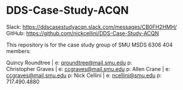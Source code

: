 # DDS-Case-Study-ACQN

Slack:    https://ddscasestudyacqn.slack.com/messages/CB0FH2HMH/
GitHub:   https://github.com/nickcellini/DDS-Case-Study-ACQN
 
This repository is for the case study group of SMU MSDS 6306 404 members:

Quincy Roundtree                | e: qroundtree@mail.smu.edu  p:  
Christopher Graves              | e: ccgraves@mail.smu.edu    p: 
Allen Crane                     | e: ccgraves@mail.smu.edu    p: 
Nick Cellini                    | e: ncellini@smu.edu         p: 717.490.4880
